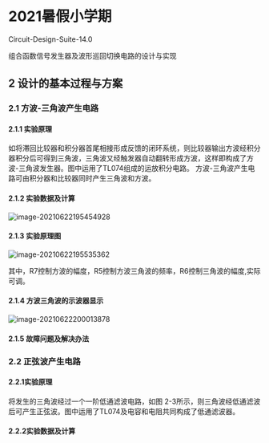 # 2021暑假小学期

Circuit-Design-Suite-14.0

组合函数信号发生器及波形巡回切换电路的设计与实现



## 2 设计的基本过程与方案

### 2.1 方波-三角波产生电路

#### 2.1.1 实验原理

如将滞回比较器和积分器首尾相接形成反馈的闭环系统，则比较器输出方波经积分器积分后可得到三角波，三角波又经触发器自动翻转形成方波，这样即构成了方波-三角波发生器。图中运用了TL074组成的运放积分电路。
方波-三角波产生电路可由积分器和比较器同时产生三角波和方波。

#### 2.1.2 实验数据及计算

![image-20210622195454928](https://i.loli.net/2021/06/22/7Qk9xVCUbeqcM3z.png)

#### 2.1.3 实验原理图

![image-20210622195535362](https://i.loli.net/2021/06/22/ImYtUgEWJZLTfi8.png)

其中，R7控制方波的幅度，R5控制方波三角波的频率，R6控制三角波的幅度,实际可调。

#### 2.1.4 方波三角波的示波器显示

![image-20210622200013878](https://i.loli.net/2021/06/22/B57rULHCu3WgQAl.png)



#### 2.1.5 故障问题及解决办法



### 2.2 正弦波产生电路

#### 2.2.1实验原理

将发生的三角波经过一个一阶低通滤波电路，如图 2-3所示，则三角波经低通滤波后可产生正弦波。图中运用了TL074及电容和电阻共同构成了低通滤波器。

#### 2.2.2实验数据及计算



